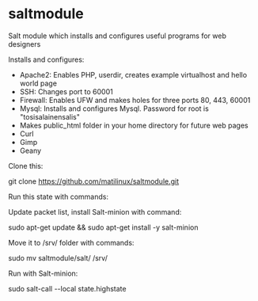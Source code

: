 # saltmodule
Salt module which installs and configures useful programs for web designers

Installs and configures:
- Apache2: Enables PHP, userdir, creates example virtualhost and hello world page
- SSH: Changes port to 60001
- Firewall: Enables UFW and makes holes for three ports 80, 443, 60001
- Mysql: Installs and configures Mysql. Password for root is "tosisalainensalis"
- Makes public_html folder in your home directory for future web pages
- Curl
- Gimp
- Geany


Clone this:

git clone https://github.com/matilinux/saltmodule.git

Run this state with commands:

Update packet list, install Salt-minion with command:

sudo apt-get update && sudo apt-get install -y salt-minion

Move it to /srv/ folder with commands:

sudo mv saltmodule/salt/ /srv/

Run with Salt-minion:

sudo salt-call --local state.highstate
